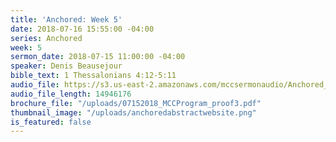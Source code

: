```yaml
---
title: 'Anchored: Week 5'
date: 2018-07-16 15:55:00 -04:00
series: Anchored
week: 5
sermon_date: 2018-07-15 11:00:00 -04:00
speaker: Denis Beausejour
bible_text: 1 Thessalonians 4:12-5:11
audio_file: https://s3.us-east-2.amazonaws.com/mccsermonaudio/Anchored_+Week+5.lite.mp3
audio_file_length: 14946176
brochure_file: "/uploads/07152018_MCCProgram_proof3.pdf"
thumbnail_image: "/uploads/anchoredabstractwebsite.png"
is_featured: false
---
```


